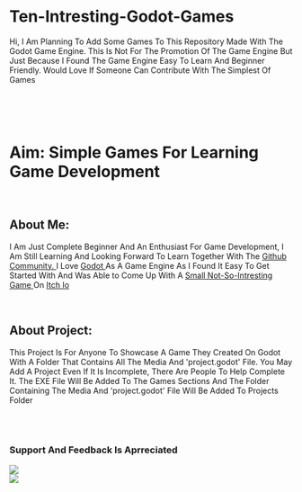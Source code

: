 <h1>Ten-Intresting-Godot-Games</h1>
<p>Hi, I Am Planning To Add Some Games To This Repository Made With The Godot Game Engine. This Is Not For The Promotion Of The Game Engine But Just Because I Found The Game Engine Easy To Learn And Beginner Friendly. Would Love If Someone Can Contribute With The Simplest Of Games</p>

<br><br><br>

<h1>Aim: Simple Games For Learning Game Development</h1>

<br>

<h2>About Me: </h2>
<p>I Am Just Complete Beginner And An Enthusiast For Game Development, I Am Still Learning And Looking Forward To Learn Together With The <a href="https://github.com/"> Github Community. </a> I Love <a href="https://godotengine.org/"> Godot </a> As A Game Engine As I Found It Easy To Get Started With And Was Able to Come Up With A <a href="https://whitequotes.itch.io/musical-stick"> Small Not-So-Intresting Game </a> On <a href="https://itch.io/"> Itch Io </a> </p>

<br>

<h2>About Project: </h2>
<p>This Project Is For Anyone To Showcase A Game They Created On Godot With A Folder That Contains All The Media And 'project.godot' File. You May Add A Project Even If It Is Incomplete, There Are People To Help Complete It. The EXE File Will Be Added To The Games Sections And The Folder Containing The Media And 'project.godot' File Will Be Added To Projects Folder</p>

<br>
<br>

<h3>Support And Feedback Is Aprreciated</h3>

<img src="https://raw.githubusercontent.com/WhiteQuotes/Useless/main/Media/2nd%20Banner.png"><br><img src="https://raw.githubusercontent.com/WhiteQuotes/Useless/main/Media/Thank%20You.png">
